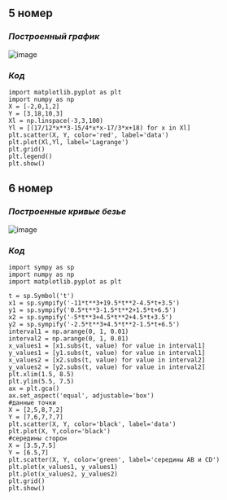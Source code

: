 ## 5 номер
### *Построенный график*

![image](https://github.com/mak48/for_controlwork_plot_lagrange/assets/132274048/8b2b5602-a629-4687-a3ce-795d8603c64c)

### *Код*
```
import matplotlib.pyplot as plt
import numpy as np
X = [-2,0,1,2]
Y = [3,18,10,3]
Xl = np.linspace(-3,3,100)
Yl = [(17/12*x**3-15/4*x*x-17/3*x+18) for x in Xl]
plt.scatter(X, Y, color='red', label='data')
plt.plot(Xl,Yl, label='Lagrange')
plt.grid()
plt.legend()
plt.show()
```

## 6 номер
### *Построенные кривые безье*

![image](https://github.com/mak48/for_controlwork_plot/assets/132274048/abdf90cd-e400-4b06-864c-b4b29613af18)

### *Код*
```
import sympy as sp
import numpy as np
import matplotlib.pyplot as plt

t = sp.Symbol('t')
x1 = sp.sympify('-11*t**3+19.5*t**2-4.5*t+3.5')
y1 = sp.sympify('0.5*t**3-1.5*t**2+1.5*t+6.5')
x2 = sp.sympify('-5*t**3+4.5*t**2+4.5*t+3.5')
y2 = sp.sympify('-2.5*t**3+4.5*t**2-1.5*t+6.5')
interval1 = np.arange(0, 1, 0.01)
interval2 = np.arange(0, 1, 0.01)
x_values1 = [x1.subs(t, value) for value in interval1]
y_values1 = [y1.subs(t, value) for value in interval1]
x_values2 = [x2.subs(t, value) for value in interval2]
y_values2 = [y2.subs(t, value) for value in interval2]
plt.xlim(1.5, 8.5)
plt.ylim(5.5, 7.5)
ax = plt.gca()
ax.set_aspect('equal', adjustable='box')
#данные точки
X = [2,5,8,7,2]
Y = [7,6,7,7,7]
plt.scatter(X, Y, color='black', label='data')
plt.plot(X, Y,color='black')
#середины сторон
X = [3.5,7.5]
Y = [6.5,7]
plt.scatter(X, Y, color='green', label='середины AB и CD')
plt.plot(x_values1, y_values1)
plt.plot(x_values2, y_values2)
plt.grid()
plt.show()
```
